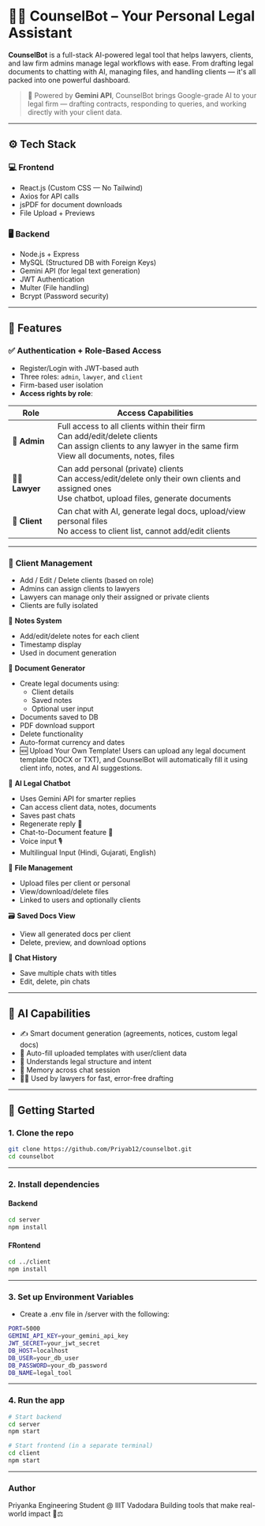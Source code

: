 # 🧑‍⚖️ CounselBot – Your Personal Legal Assistant

<!-- **CounselBot** is a full-stack AI-powered legal tool that helps lawyers and individuals manage clients, take smart notes, generate legal documents, chat with an AI lawyer, and organize legal files — all in one sleek dashboard. -->
**CounselBot** is a full-stack AI-powered legal tool that helps lawyers, clients, and law firm admins manage legal workflows with ease. From drafting legal documents to chatting with AI, managing files, and handling clients — it's all packed into one powerful dashboard.

<!-- > 🧠 Powered by Gemini API, CounselBot combines Google-level AI smarts with your client data for real-time legal drafting, smart chatbot advice, and fully automated workflows. -->

> 🧠 Powered by **Gemini API**, CounselBot brings Google-grade AI to your legal firm — drafting contracts, responding to queries, and working directly with your client data.

---

## ⚙️ Tech Stack

### 💻 Frontend
- React.js (Custom CSS — No Tailwind)
- Axios for API calls
- jsPDF for document downloads
- File Upload + Previews

### 🖥️ Backend
- Node.js + Express
- MySQL (Structured DB with Foreign Keys)
- Gemini API (for legal text generation)
- JWT Authentication
- Multer (File handling)
- Bcrypt (Password security)

---

## 🌟 Features

<!-- ✅ **Authentication**
- Register / Login (JWT-based)
- Auth-protected routes
- User-specific data isolation

👥 **Client Management**
- Add / Edit / Delete clients
- Linked with logged-in user -->

### ✅ **Authentication + Role-Based Access**
- Register/Login with JWT-based auth
- Three roles: `admin`, `lawyer`, and `client`
- Firm-based user isolation
- **Access rights by role**:

| Role     | Access Capabilities |
|----------|---------------------|
| 👑 **Admin** | Full access to all clients within their firm<br>Can add/edit/delete clients<br>Can assign clients to any lawyer in the same firm<br>View all documents, notes, files |
| 👨‍⚖️ **Lawyer** | Can add personal (private) clients<br>Can access/edit/delete only their own clients and assigned ones<br>Use chatbot, upload files, generate documents |
| 👤 **Client** | Can chat with AI, generate legal docs, upload/view personal files<br>No access to client list, cannot add/edit clients |

---

### 👥 **Client Management**
- Add / Edit / Delete clients (based on role)
- Admins can assign clients to lawyers
- Lawyers can manage only their assigned or private clients
- Clients are fully isolated


📝 **Notes System**
- Add/edit/delete notes for each client
- Timestamp display
- Used in document generation

📄 **Document Generator**
- Create legal documents using:
  - Client details
  - Saved notes
  - Optional user input
- Documents saved to DB
- PDF download support
- Delete functionality
- Auto-format currency and dates
- 🆕 Upload Your Own Template! Users can upload any legal document template (DOCX or TXT), and CounselBot will automatically fill it using client info, notes, and AI suggestions.

💬 **AI Legal Chatbot**
- Uses Gemini API for smarter replies
- Can access client data, notes, documents
- Saves past chats
- Regenerate reply 🔁
- Chat-to-Document feature 📝
- Voice input 🎙️
- Multilingual Input (Hindi, Gujarati, English)

📂 **File Management**
- Upload files per client or personal
- View/download/delete files
- Linked to users and optionally clients

🗃️ **Saved Docs View**
- View all generated docs per client
- Delete, preview, and download options

📌 **Chat History**
- Save multiple chats with titles
- Edit, delete, pin chats

---

## 🧠 AI Capabilities

- ✍️ Smart document generation (agreements, notices, custom legal docs)
- 📄 Auto-fill uploaded templates with user/client data
- 🧾 Understands legal structure and intent
- 🔁 Memory across chat session
- 🧑‍💼 Used by lawyers for fast, error-free drafting

---

## 🚀 Getting Started

### 1. Clone the repo
```bash
git clone https://github.com/Priyab12/counselbot.git
cd counselbot
```
---

### 2. Install dependencies

#### Backend
```bash
cd server
npm install
```
#### FRontend
```bash
cd ../client
npm install
```
---

### 3. Set up Environment Variables
- Create a .env file in /server with the following:
```bash
PORT=5000
GEMINI_API_KEY=your_gemini_api_key
JWT_SECRET=your_jwt_secret
DB_HOST=localhost
DB_USER=your_db_user
DB_PASSWORD=your_db_password
DB_NAME=legal_tool
```
---

### 4. Run the app
```bash
# Start backend
cd server
npm start

# Start frontend (in a separate terminal)
cd client
npm start
```
---
### Author
Priyanka
Engineering Student @ IIIT Vadodara
Building tools that make real-world impact 💼⚖️

